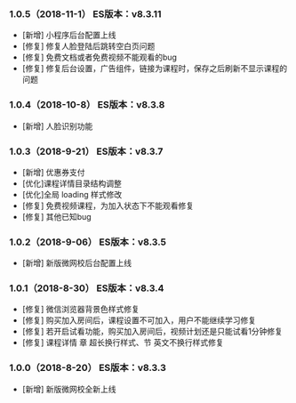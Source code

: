 ### 1.0.5（2018-11-1） ES版本：v8.3.11
* [新增] 小程序后台配置上线
* [修复] 修复人脸登陆后跳转空白页问题
* [修复] 免费文档或者免费视频不能观看的bug
* [修复] 修复后台设置，广告组件，链接为课程时，保存之后刷新不显示课程的问题

### 1.0.4（2018-10-8） ES版本：v8.3.8
* [新增] 人脸识别功能

### 1.0.3（2018-9-21） ES版本：v8.3.7
* [新增] 优惠券支付
* [优化]课程详情目录结构调整
* [优化]全局 loading 样式修改
* [修复] 免费视频课程，为加入状态下不能观看修复
* [修复] 其他已知bug

### 1.0.2（2018-9-06） ES版本：v8.3.5
* [新增] 新版微网校后台配置上线

### 1.0.1（2018-8-30） ES版本：v8.3.4
* [修复] 微信浏览器背景色样式修复
* [修复] 购买加入房间后，课程设置不可加入，用户不能继续学习修复
* [修复] 若开启试看功能，购买加入房间后，视频计划还是只能试看1分钟修复
* [修复] 课程详情 章 超长换行样式、节 英文不换行样式修复

### 1.0.0（2018-8-20） ES版本：v8.3.3
* [新增] 新版微网校全新上线
